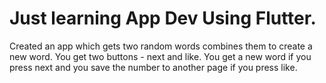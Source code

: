 # Just learning App Dev Using Flutter. 
Created an app which gets two random words combines them to create a new word. You get two buttons - next and like. You get a new word if you press next and you save the number to another page if you press like.
